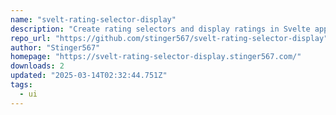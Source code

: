 ```yaml
---
name: "svelt-rating-selector-display"
description: "Create rating selectors and display ratings in Svelte apps."
repo_url: "https://github.com/stinger567/svelt-rating-selector-display"
author: "Stinger567"
homepage: "https://svelt-rating-selector-display.stinger567.com/"
downloads: 2
updated: "2025-03-14T02:32:44.751Z"
tags: 
  - ui
---
```


